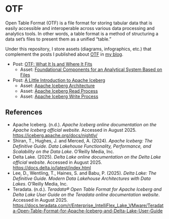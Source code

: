 # OTF
Open Table Format (OTF) is a file format for storing tabular data that is easily accessible and interoperable across various data processing and analytics tools. In other words, a table format is a method of structuring a data set’s files to present them as a unified “table.”

Under this repository, I store assets (diagrams, infographics, etc.) that complement the posts I published about [OTF](https://celiamuriel.com/category/otf/) in [my blog](https://celiamuriel.com/).

* Post: [OTF: What It Is and Where It Fits](https://celiamuriel.com/otf-what-it-is-and-where-it-fits/)
  * Asset: [Foundational Components for an Analytical System Based on Files](https://github.com/CeliaMuriel/OTF/blob/main/Foundational%20Components%20for%20an%20Analytical%20System%20Based%20on%20Files.jpg)
* Post: [A Little Introduction to Apache Iceberg](https://celiamuriel.com/a-little-introduction-to-apache-iceberg/)
  * Asset: [Apache Iceberg Architecture](https://github.com/CeliaMuriel/OTF/blob/main/Apache%20Iceberg%20Architecture.jpg)
  * Asset: [Apache Iceberg Read Process](https://github.com/CeliaMuriel/OTF/blob/main/Apache%20Iceberg%20Read%20Process.jpg)
  * Asset: [Apache Iceberg Write Process](https://github.com/CeliaMuriel/OTF/blob/main/Apache%20Iceberg%20Write%20Process.jpg)
## References
* Apache Iceberg. (n.d.). _Apache Iceberg online documentation on the Apache Iceberg official website_. Accessed in August 2025. https://iceberg.apache.org/docs/nightly/
* Shiran, T., Hughes, J. and Merced, A. (2024). _Apache Iceberg: The Definitive Guide. Data Lakehouse Functionality, Performance, and Scalability on the Data Lake_. O’Reilly Media, Inc.
* Delta Lake. (2025). _Delta Lake online documentation on the Delta Lake official website_. Accessed in August 2025. https://docs.delta.io/latest/index.html
* Lee, D., Wentling, T., Haines, S. and Babu, P. (2025). _Delta Lake: The Definitive Guide. Modern Data Lakehouse Architectures with Data Lakes_. O’Reilly Media, Inc.
* Teradata. (n.d.). _Teradata® Open Table Format for Apache Iceberg and Delta Lake User Guide on the Teradata online documentation website_. Accessed in August 2025. https://docs.teradata.com/r/Enterprise_IntelliFlex_Lake_VMware/Teradata-Open-Table-Format-for-Apache-Iceberg-and-Delta-Lake-User-Guide
